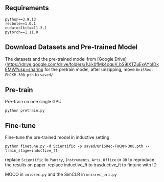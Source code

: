 ## Requirements
```
python==3.9.13
recbole==1.0.1
cudatoolkit==11.3.1
pytorch==1.11.0
```

## Download Datasets and Pre-trained Model
The datasets and the pre-trained model from [Google Drive](https://drive.google.com/drive/folders/1Uik0fMk4oquV_bS9lXTZuExAYbIDkEMW?usp=sharing
for the pretrain model, after unzipping, move `UniSRec-FHCKM-300.pth` to `saved/`

## Pre-train
Pre-train on one single GPU.
```
python pretrain.py
```

## Fine-tune
Fine-tune the pre-trained model in inductive setting.
```
python finetune.py -d Scientific -p saved/UniSRec-FHCKM-300.pth --train_stage=inductive_ft
```
replace `Scientific` to `Pantry`, `Instruments`, `Arts`, `Office` or `OR` to reproduce the results on paper.
replace inductive_ft to trasductive_ft to fintune with ID.


MOCO in `unisrec.py` and the SimCLR in `unisrec_ori.py`
